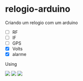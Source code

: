 # relogio-arduino

Criando um relogio com um arduino
 

- [ ] RF
- [ ] IF
- [ ] GPS
- [x] Volts
- [x] alarme
<div>
<p>Using<p/>
<img src = "https://img.shields.io/badge/Adafruit%20SSD%201306-v--2.5.0-yelllow"/>
<img src = "https://img.shields.io/badge/RTClib-2.0.2-yelllow"/>
<img src = "https://img.shields.io/badge/Adafruit%20GFX-1.10.12-yelllow"/>
<div/>
